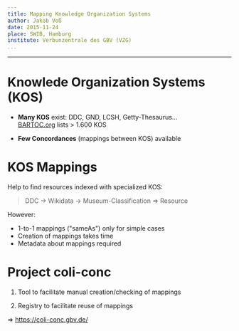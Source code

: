 ```yaml
---
title: Mapping Knowledge Organization Systems
author: Jakob Voß
date: 2015-11-24
place: SWIB, Hamburg
institute: Verbunzentrale des GBV (VZG)
...
```


---

# Knowlede Organization Systems (KOS)

* **Many KOS** exist: DDC, GND, LCSH, Getty-Thesaurus...\
  [BARTOC.org](https://bartoc.org/) lists > 1.600 KOS

* **Few Concordances** (mappings between KOS) available

# KOS Mappings

Help to find resources indexed with specialized KOS:

> DDC $\rightarrow$ Wikidata $\rightarrow$ Museum-Classification 
$\Rightarrow$ Resource 

However:

* 1-to-1 mappings ("sameAs") only for simple cases
* Creation of mappings takes time
* Metadata about mappings required

# Project coli-conc

1. Tool to facilitate manual creation/checking of mappings

2. Registry to facilitate reuse of mappings 

$\Rightarrow$ <https://coli-conc.gbv.de/>

